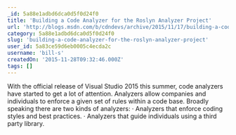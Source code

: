 ```yaml
---
_id: 5a88e1adbd6dca0d5f0d24f0
title: 'Building a Code Analyzer for the Roslyn Analyzer Project'
url: 'http://blogs.msdn.com/b/cdndevs/archive/2015/11/17/building-a-code-analyzer-for-the-roslyn-analyzer-project.aspx'
category: 5a88e1adbd6dca0d5f0d24f0
slug: 'building-a-code-analyzer-for-the-roslyn-analyzer-project'
user_id: 5a83ce59d6eb0005c4ecda2c
username: 'bill-s'
createdOn: '2015-11-28T09:32:46.000Z'
tags: []
---
```


With the official release of Visual Studio 2015 this summer, code analyzers have started to get a lot of attention. Analyzers allow companies and individuals to enforce a given set of rules within a code base.
Broadly speaking there are two kinds of analyzers:
· Analyzers that enforce coding styles and best practices.
· Analyzers that guide individuals using a third party library.
